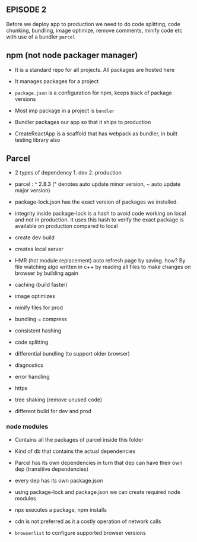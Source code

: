 ## EPISODE 2

Before we deploy app to production we need to do code splitting, code chunking, bundling, image optimize, remove comments, minify code etc with use of a bundler `parcel`

## npm (not node packager manager)

- It is a standard repo for all projects. All packages are hosted here

- It manages packages for a project
- `package.json` is a configuration for npm, keeps track of package versions

- Most imp package in a project is `bundler`

- Bundler packages our app so that it ships to production

- CreateReactApp is a scaffold that has webpack as bundler, in built testing library also

## Parcel

- 2 types of dependency 1. dev 2. production

- parcel : ^ 2.8.3 (^ denotes auto update minor version, ~ auto update major version)

- package-lock.json has the exact version of packages we installed.

- integrity inside package-lock is a hash to avoid code working on local and not in production. It uses this hash to verify the exact package is available on production compared to local

- create dev build
- creates local server

- HMR (hot module replacement) auto refresh page by saving. how? By file watching algo written in c++ by reading all files to make changes on browser by building again

- caching (build faster)
- image optimizes
- minify files for prod
- bundling
  = compress
- consistent hashing
- code splitting
- differential bundling (to support older browser)
- diagnostics
- error handling
- https
- tree shaking (remove unused code)
- different build for dev and prod

### node modules

- Contains all the packages of parcel inside this folder

- Kind of db that contains the actual dependencies

- Parcel has its own dependencies in turn that dep can have their own dep (transitive dependencies)

- every dep has its own package.json

- using package-lock and package.json we can create required node modules

- npx executes a package, npm installs

- cdn is not preferred as it a costly operation of network calls

- `browserlist` to configure supported browser versions
